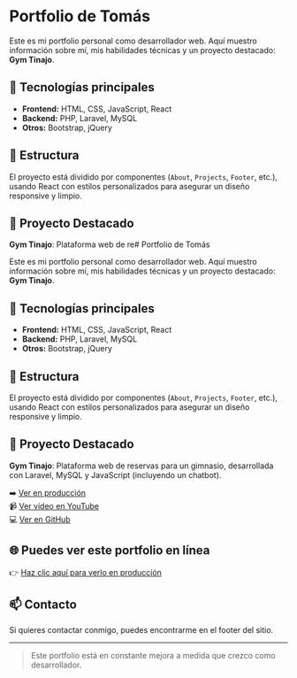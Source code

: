 # Portfolio de Tomás

Este es mi portfolio personal como desarrollador web. Aquí muestro información sobre mí, mis habilidades técnicas y un proyecto destacado: **Gym Tinajo**.

## 🚀 Tecnologías principales

- **Frontend:** HTML, CSS, JavaScript, React
- **Backend:** PHP, Laravel, MySQL
- **Otros:** Bootstrap, jQuery

## 📂 Estructura

El proyecto está dividido por componentes (`About`, `Projects`, `Footer`, etc.), usando React con estilos personalizados para asegurar un diseño responsive y limpio.

## 📸 Proyecto Destacado

**Gym Tinajo**: Plataforma web de re# Portfolio de Tomás

Este es mi portfolio personal como desarrollador web. Aquí muestro información sobre mí, mis habilidades técnicas y un proyecto destacado: **Gym Tinajo**.

## 🚀 Tecnologías principales

- **Frontend:** HTML, CSS, JavaScript, React
- **Backend:** PHP, Laravel, MySQL
- **Otros:** Bootstrap, jQuery

## 📂 Estructura

El proyecto está dividido por componentes (`About`, `Projects`, `Footer`, etc.), usando React con estilos personalizados para asegurar un diseño responsive y limpio.

## 📸 Proyecto Destacado

**Gym Tinajo**: Plataforma web de reservas para un gimnasio, desarrollada con Laravel, MySQL y JavaScript (incluyendo un chatbot).

➡️ [Ver en producción](https://gymtinajo.up.railway.app/)  
📹 [Ver vídeo en YouTube](https://www.youtube.com/watch?v=3fXf20tTvhI)  
💻 [Ver en GitHub](https://github.com/tomasvillani/Proyecto-final-DAW)

## 🌐 Puedes ver este portfolio en línea

👉 [Haz clic aquí para verlo en producción](https://portfolio-chi-nine-14.vercel.app/)

## 📫 Contacto

Si quieres contactar conmigo, puedes encontrarme en el footer del sitio.

---

> Este portfolio está en constante mejora a medida que crezco como desarrollador.
